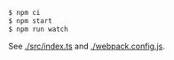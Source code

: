 ```bash
$ npm ci
$ npm start
$ npm run watch
```

See [./src/index.ts](https://github.com/mmktomato/typed-translator/tree/master/examples/node-webpack/src/index.ts) and [./webpack.config.js](https://github.com/mmktomato/typed-translator/blob/master/examples/node-webpack/webpack.config.js).
